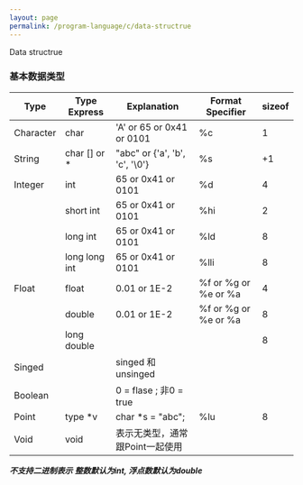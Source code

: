 ```yaml
---
layout: page
permalink: /program-language/c/data-structrue
---
```


Data structrue

### 基本数据类型

|Type     | Type Express | Explanation                              | Format Specifier    | sizeof |
|---------|--------------|------------------------------------------|---------------------|--------|
|Character| char         | 'A' or 65 or 0x41 or 0101                | %c                  | 1      |
|String   | char [] or * | "abc" or {'a', 'b', 'c', '\0'}           | %s                  | +1     |
|Integer  | int          | 65 or 0x41 or 0101                       | %d                  | 4      |
|         | short int    | 65 or 0x41 or 0101                       | %hi                 | 2      |
|         | long int     | 65 or 0x41 or 0101                       | %ld                 | 8      |
|         | long long int| 65 or 0x41 or 0101                       | %lli                | 8      |
|Float    | float        | 0.01 or 1E-2                             | %f or %g or %e or %a| 4      |
|         | double       | 0.01 or 1E-2                             | %f or %g or %e or %a| 8      |
|         | long double  |                                          |                     | 8      |
|Singed   |              | singed 和 unsinged                       |                     |        |
|Boolean  |              | 0 = flase ; 非0 = true                   |                     |        |
|Point    | type *v      | char *s = "abc";                         | %lu                 | 8      |
|Void     | void         | 表示无类型，通常跟Point一起使用          |                     |        |

***不支持二进制表示***
***整数默认为int, 浮点数默认为double***

